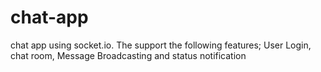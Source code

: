 # chat-app
chat app using socket.io. The support the following features; User Login, chat room, Message Broadcasting and status notification
